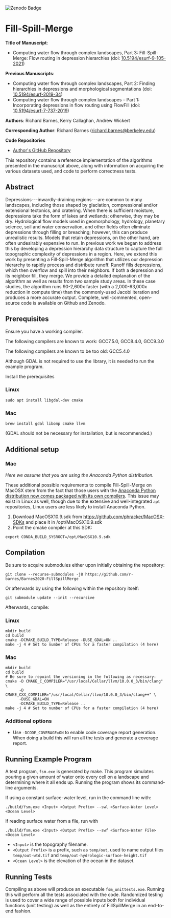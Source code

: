 ![Zenodo Badge](https://zenodo.org/badge/DOI/10.5281/zenodo.3755142.svg)

Fill-Spill-Merge
===========================================

**Title of Manuscript**:
 * Computing water flow through complex landscapes, Part 3: Fill-Spill-Merge: Flow routing in depression hierarchies (doi: [10.5194/esurf-9-105-2021](https://dx.doi.org/10.5194/esurf-9-105-2021))

**Previous Manuscripts**:
 * Computing water flow through complex landscapes, Part 2: Finding hierarchies in depressions and morphological segmentations (doi: [10.5194/esurf-2019-34](https://doi.org/10.5194/esurf-2019-34))
 * Computing water flow through complex landscapes – Part 1: Incorporating depressions in flow routing using FlowFill (doi: [10.5194/esurf-7-737-2019](https://doi.org/10.5194/esurf-7-737-2019))

**Authors**: Richard Barnes, Kerry Callaghan, Andrew Wickert

**Corresponding Author**: Richard Barnes (richard.barnes@berkeley.edu)

**Code Repositories**
 * [Author's GitHub Repository](https://github.com/r-barnes/Barnes2020-FillSpillMerge)

This repository contains a reference implementation of the algorithms presented
in the manuscript above, along with information on acquiring the various
datasets used, and code to perform correctness tests.



Abstract
--------

Depressions---inwardly-draining regions---are common to many landscapes,
including those shaped by glaciation, compressional and/or extensional
tectonics, and cratering. When there is sufficient moisture, depressions take
the form of lakes and wetlands; otherwise, they may be dry. Hydrological flow
models used in geomorphology, hydrology, planetary science, soil and water
conservation, and other fields often eliminate depressions through filling or
breaching; however, this can produce unrealistic results. Models that retain
depressions, on the other hand, are often undesirably expensive to run. In
previous work we began to address this by developing a depression hierarchy data
structure to capture the full topographic complexity of depressions in a region.
Here, we extend this work by presenting a Fill-Spill-Merge algorithm that
utilizes our depression hierarchy to rapidly process and distribute runoff.
Runoff fills depressions, which then overflow and spill into their neighbors. If
both a depression and its neighbor fill, they merge. We provide a detailed
explanation of the algorithm as well as results from two sample study areas. In
these case studies, the algorithm runs 90-2,600x faster (with a 2,000-63,000x
reduction in compute time) than the commonly-used Jacobi iteration and produces
a more accurate output. Complete, well-commented, open-source code is available
on Github and Zenodo.


Prerequisites
-------------

Ensure you have a working compiler.

The following compilers are known to work: GCC7.5.0, GCC8.4.0, GCC9.3.0

The following compilers are known to be too old: GCC5.4.0

Although GDAL is not required to use the library, it is needed to run the
example program.

Install the prerequisites

### Linux

    sudo apt install libgdal-dev cmake

### Mac

    brew install gdal libomp cmake llvm

(GDAL should not be necessary for installation, but is recommended.)



Additional setup
----------------

### Mac

*Here we assume that you are using the Anaconda Python distribution.*

These additional possible requirements to compile Fill-Spill-Merge on MacOSX stem from the fact that those users with the [Anaconda Python distribution now comes packaged with its own compilers](https://www.anaconda.com/blog/utilizing-the-new-compilers-in-anaconda-distribution-5). This issue may exist in Linux as well, though due to the extensive and well-integrated `apt` repositories, Linux users are less likely to install Anaconda Python.

1. Download MacOSX10.9.sdk from https://github.com/phracker/MacOSX-SDKs and place it in /opt/MacOSX10.9.sdk
2. Point the cmake compiler at this SDK:
```
export CONDA_BUILD_SYSROOT=/opt/MacOSX10.9.sdk
```

Compilation
-----------

Be sure to acquire submodules either upon initially obtaining the repository:

    git clone --recurse-submodules -j8 https://github.com/r-barnes/Barnes2020-FillSpillMerge

Or afterwards by using the following within the repository itself:

    git submodule update --init --recursive

Afterwards, compile:

### Linux

    mkdir build
    cd build
    cmake -DCMAKE_BUILD_TYPE=Release -DUSE_GDAL=ON ..
    make -j 4 # Set to number of CPUs for a faster compilation (4 here)

### Mac

    mkdir build
    cd build
    # Be sure to repoint the versioning in the following as necessary:
    cmake -D CMAKE_C_COMPILER="/usr/local/Cellar/llvm/10.0.0_3/bin/clang" \
          -D CMAKE_CXX_COMPILER="/usr/local/Cellar/llvm/10.0.0_3/bin/clang++" \
          -DUSE_GDAL=ON
          -DCMAKE_BUILD_TYPE=Release ..
    make -j 4 # Set to number of CPUs for a faster compilation (4 here)

### Additional options

 * Use `-DCODE_COVERAGE=ON` to enable code coverage report generation.
   When doing a build this will run all the tests and generate a coverage
   report.



Running Example Program
-----------------------

A test program, `fsm.exe` is generated by make. This program simulates pouring a
given amount of water onto every cell on a landscape and determining where it
all ends up. Running the program shows its command-line arguments.

If using a constant surface-water level, run in the command line with:

`./build/fsm.exe <Input> <Output Prefix> --swl <Surface-Water Level> <Ocean Level>`

If reading surface water from a file, run with

`./build/fsm.exe <Input> <Output Prefix> --swf <Surface-Water File> <Ocean Level>`

- `<Input>` is the topography filename.
- `<Output Prefix>` is a prefix, such as `temp/out`, used to name output files `temp/out-wtd.tif` and `temp/out-hydrologic-surface-height.tif`
- `<Ocean Level>` is the elevation of the ocean in the dataset.

Running Tests
-------------

Compiling as above will produce an executable `fsm_unittests.exe`. Running this
will perform all the tests associated with the code. Randomized testing is used
to cover a wide range of possible inputs both for individual functions (unit
testing) as well as the entirety of FillSpillMerge in an end-to-end fashion.
